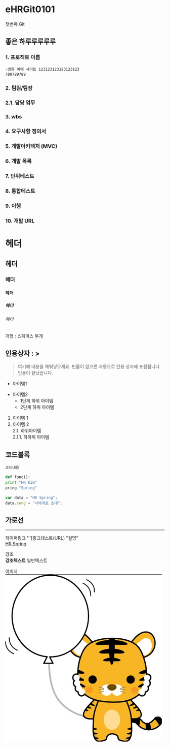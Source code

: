 # eHRGit0101
첫번째 Git

## 좋은 하루루루루루


### 1. 프로젝트 이름
    -영화 예매 사이트 123123123123123123  
    789789789
### 2. 팀원/팀장 
###    2.1. 담당 업무
### 3. wbs
### 4. 요구사항 정의서
### 5. 개발아키텍처 (MVC)
### 6. 개발 목록
### 7. 단위테스트
### 8. 통합테스트
### 9. 이행
### 10. 개발 URL

# 헤더
## 헤더
### 헤더
#### 헤더
##### 헤더
###### 헤더

개행 : 스페이스 두개
## 인용상자 : >
> 여기에 내용을 채워넣으세요.
빈줄이 없으면 자동으로 인용 상자에 포함됩니다.
인용이 끝났습니다.


- 아이템1
+ 아이템2
  - 1단계 하위 아이템
  + 2단계 하위 아이템
  
1. 아이템 1
2. 아이템 2  
  2.1. 하위아이템  
      2.1.1. 하하위 아이템

## 코드블록
``` 프로그래밍 언어 이름
코드내용
```

```python
def func():
print "HR Kim"
pring "Spring"
```

```javascript
var data = "HR Spring";
data.song = "너에게로 초대";
```

가로선
---
***



하이퍼링크
'''[링크테스트(URL) "설명"   
[HR Spring](https://cafe.naver.com/sist1985 "sist")

강조   
__강조텍스트__
일반텍스트


이미지
![](https://github.com/Charlene-Yang/eHRGit0101/blob/master/eHRGit0101/src/%EC%BA%A1%EC%B2%98.PNG "귀여운 호랭이")

